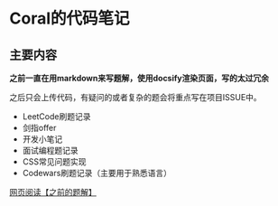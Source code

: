 # Coral的代码笔记

## 主要内容

**之前一直在用markdown来写题解，使用docsify渲染页面，写的太过冗余**

之后只会上传代码，有疑问的或者复杂的题会将重点写在项目ISSUE中。

- LeetCode刷题记录
- 剑指offer
- 开发小笔记
- 面试编程题记录
- CSS常见问题实现
- Codewars刷题记录（主要用于熟悉语言）

[网页阅读【之前的题解】](http://code.scarboroughcoral.top)

